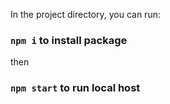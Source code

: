 

In the project directory, you can run:
### `npm i` to install package
 then
### `npm start` to run local host

